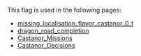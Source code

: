 This flag is used in the following pages:
 - [missing_localisation_flavor_castanor_0_t](../events/missing_localisation_flavor_castanor_0_t.md)
 - [dragon_road_completion](../events/dragon_road_completion.md)
 - [Castanor_Missions](../missions/Castanor_Missions.md)
 - [Castanor_Decisions](../decisions/Castanor_Decisions.md)
